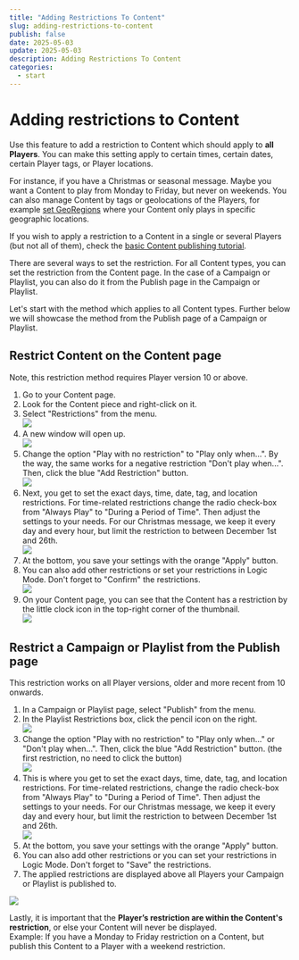 ```yaml
---
title: "Adding Restrictions To Content"
slug: adding-restrictions-to-content
publish: false
date: 2025-05-03
update: 2025-05-03
description: Adding Restrictions To Content
categories:
  - start
---
```


Adding restrictions to Content
==============================

Use this feature to add a restriction to Content which should apply to **all Players**. You can make this setting apply to certain times, certain dates, certain Player tags, or Player locations.

For instance, if you have a Christmas or seasonal message. Maybe you want a Content to play from Monday to Friday, but never on weekends. You can also manage Content by tags or geolocations of the Players, for example [set GeoRegions](/triggered-playback/setting-georegions) where your Content only plays in specific geographic locations.

If you wish to apply a restriction to a Content in a single or several Players (but not all of them), check the [basic Content publishing tutorial](/basics-publishing/basic-content-publishing).

There are several ways to set the restriction. For all Content types, you can set the restriction from the Content page. In the case of a Campaign or Playlist, you can also do it from the Publish page in the Campaign or Playlist.

Let's start with the method which applies to all Content types. Further below we will showcase the method from the Publish page of a Campaign or Playlist.

Restrict Content on the Content page
------------------------------------

Note, this restriction method requires Player version 10 or above.

1. Go to your Content page.
2. Look for the Content piece and right-click on it.
3. Select "Restrictions" from the menu.  
   ![](https://static.helpjuice.com/helpjuice_production/uploads/upload/image/23821/direct/1731691640187/add-restriction-to-content_1.png)
4. A new window will open up.  
   ![](https://static.helpjuice.com/helpjuice_production/uploads/upload/image/23821/direct/1731691653901/add-restriction-to-content_2.png)
5. Change the option "Play with no restriction" to "Play only when...". By the way, the same works for a negative restriction "Don't play when...". Then, click the blue "Add Restriction" button.  
   ![](https://static.helpjuice.com/helpjuice_production/uploads/upload/image/23821/direct/1731691666998/adding-restriction-to-content-1.jpg)
6. Next, you get to set the exact days, time, date, tag, and location restrictions. For time-related restrictions change the radio check-box from "Always Play" to "During a Period of Time". Then adjust the settings to your needs. For our Christmas message, we keep it every day and every hour, but limit the restriction to between December 1st and 26th.  
   ![](https://static.helpjuice.com/helpjuice_production/uploads/upload/image/23821/direct/1731691697576/add-restriction-to-content_4.png)
7. At the bottom, you save your settings with the orange "Apply" button.
8. You can also add other restrictions or set your restrictions in Logic Mode. Don't forget to "Confirm" the restrictions.  
   ![](https://static.helpjuice.com/helpjuice_production/uploads/upload/image/23821/direct/1731691710963/add-restriction-to-content_5.png)
9. On your Content page, you can see that the Content has a restriction by the little clock icon in the top-right corner of the thumbnail.  
   ![](https://static.helpjuice.com/helpjuice_production/uploads/upload/image/23821/direct/1731691723789/add-restriction-to-content_6.png)

Restrict a Campaign or Playlist from the Publish page
-----------------------------------------------------

This restriction works on all Player versions, older and more recent from 10 onwards.

1. In a Campaign or Playlist page, select "Publish" from the menu.
2. In the Playlist Restrictions box, click the pencil icon on the right.  
   ![](https://static.helpjuice.com/helpjuice_production/uploads/upload/image/23821/direct/1731691787782/add-restriction-to-content_7.png)
3. Change the option "Play with no restriction" to "Play only when..." or "Don't play when...". Then, click the blue "Add Restriction" button. (the first restriction, no need to click the button)  
   ![](https://static.helpjuice.com/helpjuice_production/uploads/upload/image/23821/direct/1731691800767/add-restriction-to-content_8.png)
4. This is where you get to set the exact days, time, date, tag, and location restrictions. For time-related restrictions, change the radio check-box from "Always Play" to "During a Period of Time". Then adjust the settings to your needs. For our Christmas message, we keep it every day and every hour, but limit the restriction to between December 1st and 26th.  
   ![](https://static.helpjuice.com/helpjuice_production/uploads/upload/image/23821/direct/1731691815262/add-restriction-to-content_9.png)
5. At the bottom, you save your settings with the orange "Apply" button.
6. You can also add other restrictions or you can set your restrictions in Logic Mode. Don't forget to "Save" the restrictions.
7. The applied restrictions are displayed above all Players your Campaign or Playlist is published to.

![](https://static.helpjuice.com/helpjuice_production/uploads/upload/image/23821/direct/1731691840478/add-restriction-to-content_10.png)

Lastly, it is important that the **Player’s restriction are within the Content's restriction**, or else your Content will never be displayed.  
Example: If you have a Monday to Friday restriction on a Content, but publish this Content to a Player with a weekend restriction.

